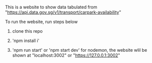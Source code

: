 This is a website to show data tabulated from "https://api.data.gov.sg/v1/transport/carpark-availability" 

To run the website, run steps below

1. clone this repo

2. 'npm install i'

3. 'npm run start' or 'npm start dev' for nodemon, the website wlil be shown at "localhost:3002" or "https://127.0.0.1:3002" 
